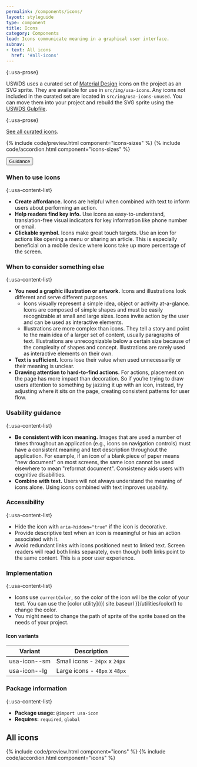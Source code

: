 ```yaml
---
permalink: /components/icons/
layout: styleguide
type: component
title: Icons
category: Components
lead: Icons communicate meaning in a graphical user interface.
subnav:
- text: All icons
  href: '#all-icons'
---
```


{:.usa-prose}

USWDS uses a curated set of [Material Design](https://material.io/resources/icons/?style=baseline) icons on the project as an SVG sprite. They are available for use in `src/img/usa-icons`. Any icons not included in the curated set are located in `src/img/usa-icons-unused`. You can move them into your project and rebuild the SVG sprite using the [USWDS Gulpfile](github.com/uswds/uswds-gulp/). 

{:.usa-prose}

[See all curated icons](#all-icons).

{% include code/preview.html component="icons-sizes" %}
{% include code/accordion.html component="icons-sizes" %}

<div class="usa-accordion usa-accordion--bordered site-accordion-docs">
  <button class="usa-button-unstyled usa-accordion__button"
      aria-expanded="true" aria-controls="icon-docs">
    Guidance
  </button>
<div id="icon-docs" aria-hidden="false" class="usa-accordion__content site-component-usage" markdown="1">

### When to use icons

{:.usa-content-list}

- **Create affordance.** Icons are helpful when combined with text to inform users about performing an action.
- **Help readers find key info.** Use icons as easy-to-understand, translation-free visual indicators for key information like phone number or email.
- **Clickable symbol.** Icons make great touch targets. Use an icon for actions like opening a menu or sharing an article. This is especially beneficial on a mobile device where icons take up more percentage of the screen.

### When to consider something else

{:.usa-content-list}

- **You need a graphic illustration or artwork.** Icons and illustrations look different and serve different purposes.
  - Icons visually represent a simple idea, object or activity at-a-glance. Icons are composed of simple shapes and must be easily recognizable at small and large sizes. Icons invite action by the user and can be used as interactive elements.
  - Illustrations are more complex than icons. They tell a story and point to the main idea of a larger set of content, usually paragraphs of text. Illustrations are unrecognizable below a certain size because of the complexity of shapes and concept. Illustrations are rarely used as interactive elements on their own.
- **Text is sufficient.** Icons lose their value when used unnecessarily or their meaning is unclear.
- **Drawing attention to hard-to-find actions.** For actions, placement on the page has more impact than decoration. So if you’re trying to draw users attention to something by jazzing it up with an icon, instead, try adjusting where it sits on the page, creating consistent patterns for user flow.

### Usability guidance

{:.usa-content-list}

- **Be consistent with icon meaning.** Images that are used a number of times throughout an application (e.g., icons on navigation controls) must have a consistent meaning and text description throughout the application. For example, if an icon of a blank piece of paper means "new document" on most screens, the same icon cannot be used elsewhere to mean "reformat document". Consistency aids users with cognitive disabilities.
- **Combine with text.** Users will not always understand the meaning of icons alone. Using icons combined with text improves usability.

### Accessibility

{:.usa-content-list}

- Hide the icon with `aria-hidden="true"` if the icon is decorative.
- Provide descriptive text when an icon is meaningful or has an action associated with it. 
- Avoid redundant links with icons positioned next to linked text. Screen readers will read both links separately, even though both links point to the same content. This is a poor user experience.

### Implementation

{:.usa-content-list}

- Icons use `currentColor`, so the color of the icon will be the color of your text. You can use the [color utility]({{ site.baseurl }}/utilities/color/) to change the color.
- You might need to change the path of sprite of the sprite based on the needs of your project.

#### Icon variants

<table class="usa-table--borderless site-table-responsive site-table-simple" aria-labelledby="component-variants">
  <thead>
    <tr>
      <th scope="col" class="flex-6">Variant</th>
      <th scope="col" class="flex-6">Description</th>
    </tr>
  </thead>
  <tbody class="font-mono-2xs">
    <tr>
      <td data-title="Variant" class="flex-6">usa-icon--sm</td>
      <td data-title="Description" class="flex-6">
        <span class="font-lang-3xs">
          Small icons - <code>24px</code> x <code>24px</code>
        </span>
      </td>
    </tr>
    <tr>
      <td data-title="Variant" class="flex-6">usa-icon--lg</td>
      <td data-title="Description" class="flex-6">
        <span class="font-lang-3xs">
          Large icons - <code>48px</code> x <code>48px</code>
        </span>
      </td>
    </tr>
  </tbody>
</table>

### Package information

{:.usa-content-list}

- **Package usage:** `@import usa-icon`
- **Requires:** `required`, `global` 

</div>
</div>

## All icons

{% include code/preview.html component="icons" %}
{% include code/accordion.html component="icons" %}
